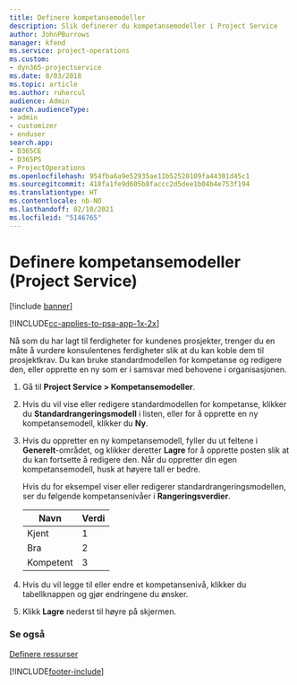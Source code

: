 ```yaml
---
title: Definere kompetansemodeller
description: Slik definerer du kompetansemodeller i Project Service
author: JohnPBurrows
manager: kfend
ms.service: project-operations
ms.custom:
- dyn365-projectservice
ms.date: 8/03/2018
ms.topic: article
ms.author: ruhercul
audience: Admin
search.audienceType:
- admin
- customizer
- enduser
search.app:
- D365CE
- D365PS
- ProjectOperations
ms.openlocfilehash: 954fba6a9e52935ae11b52520109fa44301d45c1
ms.sourcegitcommit: 418fa1fe9d605b8faccc2d5dee1b04b4e753f194
ms.translationtype: HT
ms.contentlocale: nb-NO
ms.lasthandoff: 02/10/2021
ms.locfileid: "5146765"
---
```

# <a name="set-up-proficiency-models-project-service"></a>Definere kompetansemodeller (Project Service)

[!include [banner](../includes/psa-now-project-operations.md)]

[!INCLUDE[cc-applies-to-psa-app-1x-2x](../includes/cc-applies-to-psa-app-1x-2x.md)]

Nå som du har lagt til ferdigheter for kundenes prosjekter, trenger du en måte å vurdere konsulentenes ferdigheter slik at du kan koble dem til prosjektkrav. Du kan bruke standardmodellen for kompetanse og redigere den, eller opprette en ny som er i samsvar med behovene i organisasjonen.  
  
1.  Gå til **Project Service > Kompetansemodeller**.  
  
2.  Hvis du vil vise eller redigere standardmodellen for kompetanse, klikker du **Standardrangeringsmodell** i listen, eller for å opprette en ny kompetansemodell, klikker du **Ny**.  
  
3.  Hvis du oppretter en ny kompetansemodell, fyller du ut feltene i **Generelt**-området, og klikker deretter **Lagre** for å opprette posten slik at du kan fortsette å redigere den. Når du oppretter din egen kompetansemodell, husk at høyere tall er bedre.  
  
     Hvis du for eksempel viser eller redigerer standardrangeringsmodellen, ser du følgende kompetansenivåer i **Rangeringsverdier**.  
  
    |Navn|Verdi|  
    |----------|-----------|  
    |Kjent|1|  
    |Bra|2|  
    |Kompetent|3|  
  
4.  Hvis du vil legge til eller endre et kompetansenivå, klikker du tabellknappen og gjør endringene du ønsker.  
  
5.  Klikk **Lagre** nederst til høyre på skjermen.  
  
### <a name="see-also"></a>Se også  
 [Definere ressurser](../psa/set-up-resources.md)


[!INCLUDE[footer-include](../includes/footer-banner.md)]